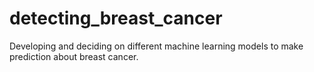 # detecting_breast_cancer
Developing and deciding on different machine learning models to make prediction about breast cancer.
